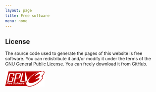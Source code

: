 ```yaml
---
layout: page
title: Free software
menu: none
---
```


## License

The source code used to generate the pages of this website is free software. You can redistribute it and/or modify it under the terms of the [GNU General Public License](https://www.gnu.org/licenses/gpl-3.0.html). You can freely download it from [GitHub](https://github.com/sebva/PersonalWebsite).

[![GPL v3](/images/gplv3.png)](https://www.gnu.org/licenses/gpl-3.0.html)
